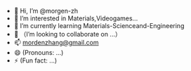 - 👋 Hi, I’m @morgen-zh
- 👀 I’m interested in Materials,Videogames...
- 🌱 I’m currently learning Materials-Scienceand-Engineering
- 💞️ （I’m looking to collaborate on ...）
- 📫 mordenzhang@gmail.com
- 😄 (Pronouns: ...)
- ⚡ (Fun fact: ...)

<!---
morgen-zh/morgen-zh is a ✨ special ✨ repository because its `README.md` (this file) appears on your GitHub profile.
You can click the Preview link to take a look at your changes.
--->
